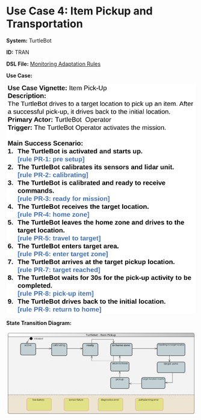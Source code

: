 # Use Case 4: Item Pickup and Transportation

__System:__ TurtleBot

__ID:__ TRAN

__DSL File:__ [Monitoring Adaptation Rules](turtlebot_pickup.mondsl)

__Use Case:__

![UC4](uc4.png)


__State Transition Diagram:__

![UC1 State Transition Diagram](turtlebot_pickup.png)
